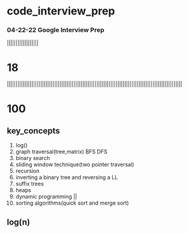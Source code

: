 # code_interview_prep

<h3>04-22-22 Google Interview Prep</h3>
<p>||||||||||||||||||</p>
<h1>18</h1>
<p>||||||||||||||||||||||||||||||||||||||||||||||||||||||||||||||||||||||||||||||||||||||||||||||||||||</p>
<h1>100</h1>

<h2>key_concepts</h2>

1. log() 
2. graph traversal(tree,matrix) BFS DFS
3. binary search
4. sliding window technique(two pointer traversal)
5. recursion 
6. inverting a binary tree and reversing a LL
7. suffix trees
8. heaps
9. dynamic programming ||
10. sorting algorithms(quick sort and merge sort)

<h2>log(n)</h2>
<p>

</p>